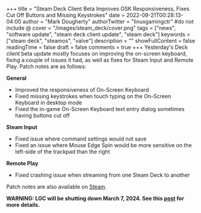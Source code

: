 +++
title = "Steam Deck Client Beta Improves OSK Responsiveness, Fixes Cut Off Buttons and Missing Keystrokes"
date = 2022-09-21T00:28:13-04:00
author = "Mark Dougherty"
authorTwitter = "linuxgamingctr" #do not include @
cover = "/images/steam_deck/cover.png"
tags = ["news", "software update", "steam deck client update", "steam deck"]
keywords = ["steam deck", "steamos", "valve"]
description = ""
showFullContent = false
readingTime = false
draft = false
comments = true
+++
Yesterday's Deck client beta update mostly focuses on improving the on-screen keyboard, fixing a couple of issues it had, as well as fixes for Steam Input and Remote Play. Patch notes are as follows:

**General**
- Improved the responsiveness of On-Screen Keyboard
- Fixed missing keystrokes when touch typing on the On-Screen Keyboard in desktop mode
- Fixed the in-game On-Screen Keyboard text entry dialog sometimes having buttons cut off

**Steam Input**
- Fixed issue where command settings would not save
- Fixed an issue where Mouse Edge Spin would be more sensitive on the left-side of the trackpad than the right

**Remote Play**
- Fixed crashing issue when streaming from one Steam Deck to another

Patch notes are also available on [Steam](https://store.steampowered.com/news/app/1675200/view/5464578025606471947).

**WARNING: LGC will be shutting down March 7, 2024. See this [post](https://linuxgamingcentral.com/posts/the-end-of-lgc/) for more details.**

